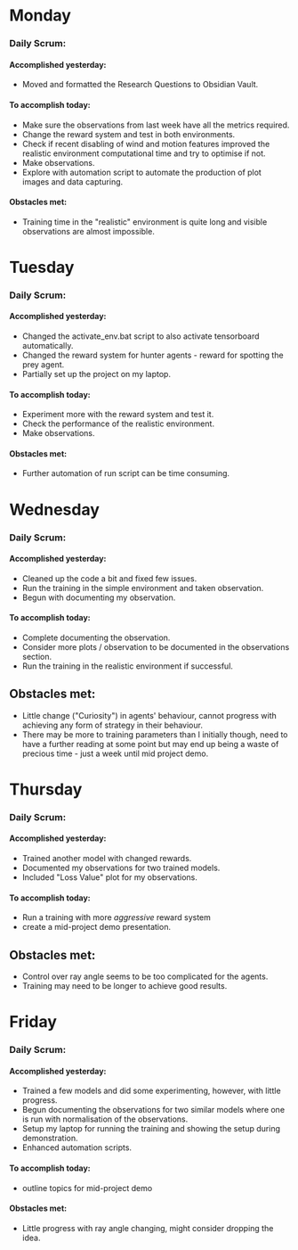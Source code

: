 # Monday
### Daily Scrum:
#### Accomplished yesterday:
- Moved and formatted the Research Questions to Obsidian Vault.
#### To accomplish today:
- Make sure the observations from last week have all the metrics required.
- Change the reward system and test in both environments.
- Check if recent disabling of wind and motion features improved the realistic environment computational time and try to optimise if not.
- Make observations.
- Explore with automation script to automate the production of plot images and data capturing.

#### Obstacles met:
- Training time in the "realistic" environment is quite long and visible observations are almost impossible.

# Tuesday
### Daily Scrum:
#### Accomplished yesterday:
- Changed the activate_env.bat script to also activate tensorboard automatically.
- Changed the reward system for hunter agents - reward for spotting the prey agent.
- Partially set up the project on my laptop.
#### To accomplish today:
- Experiment more with the reward system and test it.
- Check the performance of the realistic environment.
- Make observations.
#### Obstacles met:
- Further automation of run script can be time consuming. 

# Wednesday
### Daily Scrum:
#### Accomplished yesterday:
- Cleaned up the code a bit and fixed few issues.
- Run the training in the simple environment and taken observation.
- Begun with documenting my observation.
#### To accomplish today:
- Complete documenting the observation.
- Consider more plots / observation to be documented in the observations section.
- Run the training in the realistic environment if successful.
## Obstacles met:
- Little change ("Curiosity") in agents' behaviour, cannot progress with achieving any form of strategy in their behaviour.
- There may be more to training parameters than I initially though, need to have a further reading at some point but may end up being a waste of precious time - just a week until mid project demo.

# Thursday
### Daily Scrum:
#### Accomplished yesterday:
- Trained another model with changed rewards.
- Documented my observations for two trained models.
- Included "Loss Value" plot for my observations.
#### To accomplish today:
- Run a training with more *aggressive* reward system
- create a mid-project demo presentation.
## Obstacles met:
- Control over ray angle seems to be too complicated for the agents.
- Training may need to be longer to achieve good results.

# Friday
### Daily Scrum:
#### Accomplished yesterday:
- Trained a few models and did some experimenting, however, with little progress.
- Begun documenting the observations for two similar models where one is run with normalisation of the observations.
- Setup my laptop for running the training and showing the setup during demonstration.
- Enhanced automation scripts.
#### To accomplish today:
- outline topics for mid-project demo
#### Obstacles met:
- Little progress with ray angle changing, might consider dropping the idea.